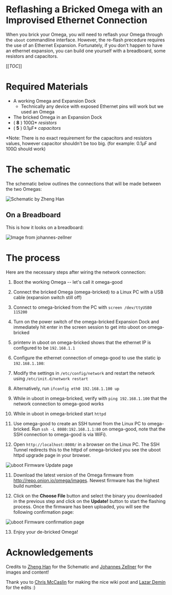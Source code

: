 # Reflashing a Bricked Omega with an Improvised Ethernet Connection

When you brick your Omega, you will need to reflash your Omega through the `uboot` commandline interface. However, the re-flash precedure requires the use of an Ethernet Expansion. Fortunately, if you don't happen to have an ethernet expansion, you can build one yourself with a breadboard, some resistors and capacitors.

[[_TOC_]]

# Required Materials

* A working Omega and Expansion Dock
  * Technically any device with exposed Ethernet pins will work but we used an Omega 
* The bricked Omega in an Expansion Dock
* ( **8** )  100Ω* *resistors* 
* ( **5** ) 0.1µF* *capacitors* 
 
 *Note: There is no exact requirement for the capacitors and resistors values, however capacitor shouldn't be too big. (for example: 0.1µF and 100Ω should work)

# The schematic

The schematic below outlines the connections that will be made between the two Omegas:

![Schematic by Zheng Han](https://onion-cdn.s3.amazonaws.com/community/images/transformerless_ethernet.jpg)


## On a Breadboard

This is how it looks on a breadboard:

![Image from johannes-zellner](https://community.onion.io/uploads/files/1448652521918-2015-11-27_omega_breadboard_network.jpg)


# The process

Here are the necessary steps after wiring the network connection:

1. Boot the working Omega -- let's call it omega-good
 
2. Connect the bricked Omega (omega-bricked) to a Linux PC with a USB cable (expansion switch still off)
 
3. Connect to omega-bricked from the PC with `screen /dev/ttyUSB0 115200`
 
4. Turn on the power switch of the omega-bricked Expansion Dock and immediately hit enter in the screen session to get into uboot on omega-bricked
 
5. printenv in uboot on omega-bricked shows that the ethernet IP is configured to be `192.168.1.1`

6. Configure the ethernet connection of omega-good to use the static ip `192.168.1.100`:
  1. Modify the settings in `/etc/config/network` and restart the network using `/etc/init.d/network restart`
  2. Alternatively, run `ifconfig eth0 192.168.1.100 up`
 
7. While in uboot in omega-bricked, verify with `ping 192.168.1.100` that the network connection to omega-good works
 
8. While in uboot in omega-bricked start `httpd`
 
9. Use omega-good to create an SSH tunnel from the Linux PC to omega-bricked. Run `ssh -L 8080:192.168.1.1:80` on omega-good, note that the SSH connection to omega-good is via WiFi).
 
10. Open `http://localhost:8080/` in a browser on the Linux PC. The SSH Tunnel redirects this to the httpd of omega-bricked you see the uboot httpd upgrade page in your browser.

![uboot Firmware Update page](https://i.imgur.com/hS2fHtL.png)

11. Download the latest version of the Omega firmware from http://repo.onion.io/omega/images. Newest firmware has the highest build number.

12. Click on the **Choose File** button and select the binary you downloaded in the previous step and click on the **Update!** button to start the flashing process. Once the firmware has been uploaded, you will see the following confirmation page:

![uboot Firmware confirmation page](https://i.imgur.com/bJ3HEBZ.png)

13. Enjoy your de-bricked Omega!




# Acknowledgements

Credits to [Zheng Han](https://community.onion.io/user/zheng-han) for the Schematic and [Johannes Zellner](https://community.onion.io/user/johannes-zellner) for the images and content!

Thank you to [Chris McCaslin](https://community.onion.io/user/chris-mccaslin) for making the nice wiki post and [Lazar Demin](https://community.onion.io/user/lazar-demin) for the edits :)
